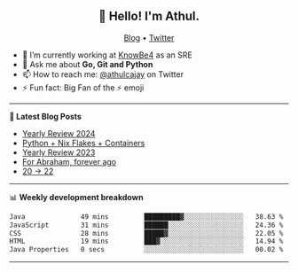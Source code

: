 <h2 align="center">👋 Hello! I'm Athul.</h2>
<p align="center">
  <a href="https://blog.athulcyriac.in">Blog</a> •
  <a href="https://twitter.com/athulcajay">Twitter</a>
</p>


- 🔭 I’m currently working at [KnowBe4](https://knowbe4.com) as an SRE
- 💬 Ask me about **Go, Git and Python**
- 📫 How to reach me: [@athulcajay](https://twitter.com/athulcajay) on Twitter
- ⚡ Fun fact: Big Fan of the :zap: emoji

-------

**📝 Latest Blog Posts**

<!-- BLOG-POST-LIST:START -->
- [Yearly Review 2024](https://blog.athulcyriac.in/blog/2024/)
- [Python + Nix Flakes + Containers](https://blog.athulcyriac.in/blog/docker-nix-python/)
- [Yearly Review 2023](https://blog.athulcyriac.in/blog/2023/)
- [For Abraham, forever ago](https://blog.athulcyriac.in/blog/abraham/)
- [20 → 22](https://blog.athulcyriac.in/blog/20-and-22/)
<!-- BLOG-POST-LIST:END -->

-------

📊 **Weekly development breakdown**
<!--START_SECTION:waka-->

```txt
Java              49 mins         █████████▓░░░░░░░░░░░░░░░   38.63 %
JavaScript        31 mins         ██████░░░░░░░░░░░░░░░░░░░   24.36 %
CSS               28 mins         █████▓░░░░░░░░░░░░░░░░░░░   22.05 %
HTML              19 mins         ███▓░░░░░░░░░░░░░░░░░░░░░   14.94 %
Java Properties   0 secs          ░░░░░░░░░░░░░░░░░░░░░░░░░   00.02 %
```

<!--END_SECTION:waka-->

-------
